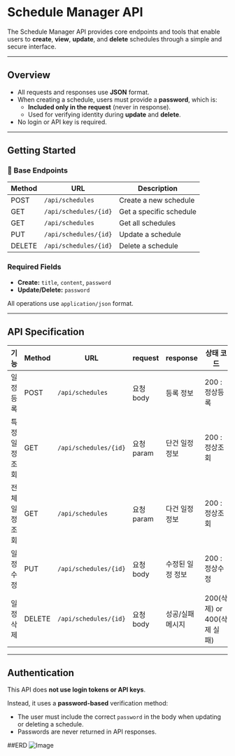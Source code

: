 # Schedule Manager API

The Schedule Manager API provides core endpoints and tools that enable users to **create**, **view**, **update**, and **delete** schedules through a simple and secure interface.

---

## Overview

- All requests and responses use **JSON** format.
- When creating a schedule, users must provide a **password**, which is:
  - **Included only in the request** (never in response).
  - Used for verifying identity during **update** and **delete**.
- No login or API key is required.

---

## Getting Started

### 🔗 Base Endpoints

| Method | URL                     | Description                     |
|--------|--------------------------|----------------------------------|
| POST   | `/api/schedules`         | Create a new schedule            |
| GET    | `/api/schedules/{id}`    | Get a specific schedule          |
| GET    | `/api/schedules`         | Get all schedules                |
| PUT    | `/api/schedules/{id}`    | Update a schedule                |
| DELETE | `/api/schedules/{id}`    | Delete a schedule                |

### Required Fields

- **Create:** `title`, `content`, `password`
- **Update/Delete:** `password`

All operations use `application/json` format.

---

## API Specification

| 기능             | Method | URL                    | request      | response          | 상태 코드                     |
|------------------|--------|-------------------------|--------------|-------------------|------------------------------|
| 일정 등록         | POST   | `/api/schedules`        | 요청 body     | 등록 정보          | 200 : 정상등록               |
| 특정 일정 조회     | GET    | `/api/schedules/{id}`   | 요청 param    | 단건 일정 정보      | 200 : 정상조회               |
| 전체 일정 조회     | GET    | `/api/schedules`        | 요청 param    | 다건 일정 정보      | 200 : 정상조회               |
| 일정 수정         | PUT    | `/api/schedules/{id}`   | 요청 body     | 수정된 일정 정보    | 200 : 정상수정               |
| 일정 삭제         | DELETE | `/api/schedules/{id}`   | 요청 body     | 성공/실패 메시지    | 200(삭제) or 400(삭제 실패) |

---

## Authentication

This API does **not use login tokens or API keys**.

Instead, it uses a **password-based** verification method:

- The user must include the correct `password` in the body when updating or deleting a schedule.
- Passwords are never returned in API responses.

##ERD
![Image](https://github.com/user-attachments/assets/25f308d6-bdb6-4345-b631-da3b8ead65af)
